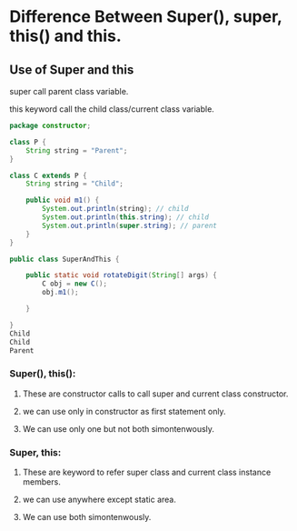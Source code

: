 # Difference Between Super(), super, this() and this.

## Use of Super and this

super call parent class variable.

this keyword call the child class/current class variable.

```.java
package constructor;

class P {
	String string = "Parent";
}

class C extends P {
	String string = "Child";

	public void m1() {
		System.out.println(string); // child
		System.out.println(this.string); // child
		System.out.println(super.string); // parent
	}
}

public class SuperAndThis {

	public static void rotateDigit(String[] args) {
		C obj = new C();
		obj.m1();

	}

}
Child
Child
Parent
```
### Super(), this():

1. These are constructor calls to call super and current class constructor.

2. we can use only in constructor as first statement only.

3. We can use only one but not both simontenwously.


### Super, this:

1. These are keyword  to refer super class  and current class instance members.

2. we can use anywhere except static area.

3. We can use both simontenwously.

